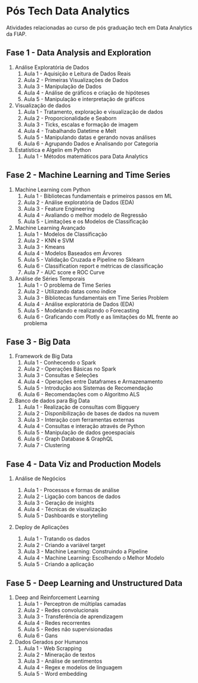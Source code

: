 # Pós Tech Data Analytics

Atividades relacionadas ao curso de pós graduação tech em Data Analytics da FIAP. 


## Fase 1 - Data Analysis and Exploration

1. Análise Exploratória de Dados
   1. Aula 1 - Aquisição e Leitura de Dados Reais
   2. Aula 2 - Primeiras Visualizações de Dados
   3. Aula 3 - Manipulação de Dados
   4. Aula 4 - Análise de gráficos e criação de hipóteses
   5. Aula 5 - Manipulação e interpretação de gráficos
2. Visualização de dados
   1. Aula 1 - Tratamento, exploração e visualização de dados
   2. Aula 2 - Proporcionalidade e Seaborn
   3. Aula 3 - Ticks, escalas e formação de imagem
   4. Aula 4 - Trabalhando Datetime e Melt
   5. Aula 5 - Manipulando datas e gerando novas análises
   6. Aula 6 - Agrupando Dados e Analisando por Categoria
3. Estatística e Algelin em Python
   1. Aula 1 - Métodos matemáticos para Data Analytics


## Fase 2 - Machine Learning and Time Series

1. Machine Learning com Python
   1. Aula 1 - Bibliotecas fundamentais e primeiros passos em ML
   2. Aula 2 - Análise exploratória de Dados (EDA)
   3. Aula 3 - Feature Engineering
   4. Aula 4 - Avaliando o melhor modelo de Regressão
   5. Aula 5 - Limitações e os Modelos de Classificação
2. Machine Learning Avançado
   1. Aula 1 - Modelos de Classificação
   2. Aula 2 - KNN e SVM
   3. Aula 3 - Kmeans
   4. Aula 4 - Modelos Baseados em Árvores
   5. Aula 5 - Validação Cruzada e Pipeline no Sklearn
   6. Aula 6 - Classification report e métricas de classificação
   7. Aula 7 - AUC score e ROC Curve
3. Análise de Séries Temporais
   1. Aula 1 - O problema de Time Series
   2. Aula 2 - Utilizando datas como índice
   3. Aula 3 - Bibliotecas fundamentais em Time Series Problem
   4. Aula 4 - Análise exploratória de Dados (EDA)
   5. Aula 5 - Modelando e realizando o Forecasting
   6. Aula 6 - Graficando com Plotly e as limitações do ML frente ao problema


## Fase 3 - Big Data

1. Framework de Big Data
   1. Aula 1 - Conhecendo o Spark
   2. Aula 2 - Operações Básicas no Spark
   3. Aula 3 - Consultas e Seleções
   4. Aula 4 - Operações entre Dataframes e Armazenamento
   5. Aula 5 - Introdução aos Sistemas de Recomendação
   6. Aula 6 - Recomendações com o Algoritmo ALS
2. Banco de dados para Big Data
   1. Aula 1 - Realização de consultas com Bigquery
   2. Aula 2 - Disponibilização de bases de dados na nuvem
   3. Aula 3 - Interação com ferramentas externas
   4. Aula 4 - Consultas e interação através de Python
   5. Aula 5 - Manipulação de dados geoespaciais
   6. Aula 6 - Graph Database & GraphQL
   7. Aula 7 - Clustering


## Fase 4 - Data Viz and Production Models

1. Análise de Negócios

   1. Aula 1 - Processos e formas de análise
   2. Aula 2 - Ligação com bancos de dados
   3. Aula 3 - Geração de insights
   4. Aula 4 - Técnicas de visualização
   5. Aula 5 - Dashboards e storytelling
2. Deploy de Aplicações

   1. Aula 1 - Tratando os dados
   2. Aula 2 - Criando a variável target
   3. Aula 3 - Machine Learning: Construindo a Pipeline
   4. Aula 4 - Machine Learning: Escolhendo o Melhor Modelo
   5. Aula 5 - Criando a aplicação


## Fase 5 - Deep Learning and Unstructured Data

1. Deep and Reinforcement Learning
   1. Aula 1 - Perceptron de múltiplas camadas
   2. Aula 2 - Redes convolucionais
   3. Aula 3 - Transferência de aprendizagem
   4. Aula 4 - Redes recorrentes
   5. Aula 5 - Redes não supervisionadas
   6. Aula 6 - Gans
2. Dados Gerados por Humanos
   1. Aula 1 - Web Scrapping
   2. Aula 2 - Mineração de textos
   3. Aula 3 - Análise de sentimentos
   4. Aula 4 - Regex e modelos de linguagem
   5. Aula 5 - Word embedding
